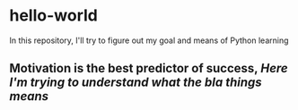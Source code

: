 # hello-world
In this repository, I'll try to figure out my goal and means of Python learning
## **Motivation is the best predictor of success**, *Here I'm trying to understand what the *bla* things means*
